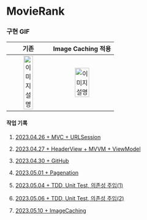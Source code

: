 # MovieRank

### 구현 GIF



|                             기존                             |                      Image Caching 적용                      |
| :----------------------------------------------------------: | :----------------------------------------------------------: |
| <img src="https://user-images.githubusercontent.com/84652513/236627053-1b93e438-06c1-4613-be64-bba9a09ef748.gif" alt="이미지 설명" width="50%" /> | <img src="https://github.com/LeeJoobang/MovieRank/assets/84652513/d44f14d5-0004-4ea6-8144-ff4a227f6b0b" alt="이미지 설명" width="50%" /> |



#### 작업 기록

1. [2023.04.26 + MVC + URLSession](https://velog.io/@hii5074/MovieRank-App1-URLSession)
2. [2023.04.27 + HeaderView + MVVM + ViewModel](https://velog.io/@hii5074/MovieRank-App2-HeaderView-MVVM-ViewModel)
3. [2023.04.30 + GitHub](https://velog.io/@hii5074/MovieRank3-GitHub)

4. [2023.05.01 + Pagenation](https://velog.io/@hii5074/MovieRank-App4-Pagenation)

5. [2023.05.04 + TDD, Unit Test, 의존성 주입(1)](https://velog.io/@hii5074/MovieRankApp5-TDD-Unit-Test-%EC%9D%98%EC%A1%B4%EC%84%B1-%EC%A3%BC%EC%9E%851)

6. [2023.05.06 + TDD, Unit Test, 의존성 주입(2)](https://velog.io/@hii5074/MovieRankApp6-TDD%EC%99%80-%EC%95%84%EC%9D%B4%EB%93%A42) 

7. [2023.05.10 + ImageCaching](https://velog.io/@hii5074/Image-Caching)


